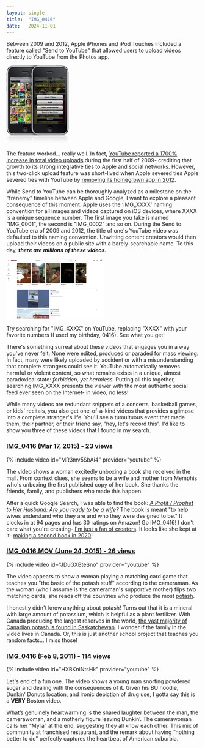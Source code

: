 ```yaml
---
layout: single
title:  "IMG_0416"
date:   2024-11-01
---
```


Between 2009 and 2012, Apple iPhones and iPod Touches included a feature called "Send to YouTube" that allowed users to upload videos directly to YouTube from the Photos app. 

<img src="../assets/images/iphone-youtube.jpg" alt="iphone-youtube" style="zoom: 20%;" />

The feature worked... really well. In fact, [YouTube reported a 1700% increase in total video uploads](https://www.macrumors.com/2009/06/25/youtube-daily-mobile-uploads-have-increased-400-since-launch-of-iphone-3gs/) during the first half of 2009- crediting that growth to its strong integrative ties to Apple and social networks. However, this two-click upload feature was short-lived when Apple severed ties Apple severed ties with YouTube by [removing its homegrown app in 2012](https://archive.nytimes.com/bits.blogs.nytimes.com/2012/08/06/apple-to-remove-youtube-app-from-iphone-and-ipad/).

While Send to YouTube can be thoroughly analyzed as a milestone on the "frenemy" timeline between Apple and Google, I want to explore a pleasant consequence of this moment. Apple uses the ‘IMG_XXXX’ naming convention for all images and videos captured on iOS devices, where XXXX is a unique sequence number. The first image you take is named "IMG_0001", the second is "IMG_0002" and so on. During the Send to YouTube era of 2009 and 2012, the title of one's YouTube video was defaulted to this naming convention. Unwitting content creators would then upload their videos on a public site with a barely-searchable name. To this day, ***there are millions of these videos.***

<img src="../assets/images/img-yt-search.png" alt="Screenshot 2024-11-03 at 10.37.58 AM" style="zoom:25%;" />

Try searching for "IMG_XXXX" on YouTube, replacing "XXXX" with your favorite numbers (I used my birthday, 0416). See what you get!

There's something surreal about these videos that engages you in a way you've never felt. None were edited, produced or paraded for mass viewing. In fact, many were likely uploaded by accident or with a misunderstanding that complete strangers could see it. YouTube automatically removes harmful or violent content, so what remains exists in a unique, almost paradoxical state: *forbidden, yet harmless.* Putting all this together, searching IMG_XXXX presents the viewer with the most authentic social feed ever seen on the Internet- in video, no less!

While many videos are redundant snippets of a concerts, basketball games, or kids' recitals, you also get one-of-a-kind videos that provides a glimpse into a complete stranger's life. You'll see a tumultuous event that made them, their partner, or their friend say, "hey, let's record this". I'd like to show you three of these videos that I found in my search.

### [IMG_0416 (Mar 17, 2015) - 23 views ](https://www.youtube.com/watch?v=MR3mv5SbAi4)

{% include video id="MR3mv5SbAi4" provider="youtube" %}

The video shows a woman excitedly unboxing a book she received in the mail. From context clues, she seems to be a wife and mother from Memphis who's unboxing the first published copy of her book. She thanks the friends, family, and publishers who made this happen.

After a quick Google Search, I was able to find the book: <u>*A Profit / Prophet to Her Husband: Are you ready to be a wife?*</u> The book is meant "to help wives understand who they are and who they were designed to be." It clocks in at 94 pages and has 30 ratings on Amazon!  Go IMG_0416! I don't care what you're creating- [I'm just a fan of creators](https://ben-mini.github.io/2023/the-meaning-of-life). It looks like she kept at it- [making a second book in 2020](https://www.amazon.com/Secret-Loving-Yourself-Unconditionally-Self-Worth-ebook/dp/B086PVGPHZ?ref_=ast_author_dp)! 

### [IMG_0416.MOV (June 24, 2015) - 26 views](https://www.youtube.com/watch?v=JDuGXBteSno)

{% include video id="JDuGXBteSno" provider="youtube" %}

The video appears to show a woman playing a matching card game that teaches you "the basic of the potash stuff" according to the cameraman. As the woman (who I assume is the cameraman's supportive mother) flips two matching cards, she reads off the countries who produce the most [potash](https://en.wikipedia.org/wiki/Potash). 

I honestly didn't know anything about potash! Turns out that it is a mineral with large amount of potassium, which is helpful as a plant fertilizer. With Canada producing the largest reserves in the world, [the vast majority of Canadian potash is found in Saskatchewan](https://arc.net/l/quote/fdbongnj). I wonder if the family in the video  lives in Canada. Or, this is just another school project that teaches you random facts... I miss those!

### [IMG_0416 (Feb 8, 2011) - 114 views](https://www.youtube.com/shorts/HXBKniNtsHk)

{% include video id="HXBKniNtsHk" provider="youtube" %}

Let's end of a fun one. The video shows a young man snorting powdered sugar and dealing with the consequences of it. Given his BU hoodie, Dunkin' Donuts location, and ironic depiction of drug use, I gotta say this is a **VERY** Boston video.

What’s genuinely heartwarming is the shared laughter between the man, the camerawoman, and a motherly figure leaving Dunkin’. The camerawoman calls her “Myra” at the end, suggesting they all know each other. This mix of community at franchised restaurant, and the remark about having “nothing better to do” perfectly captures the heartbeat of American suburbia.
